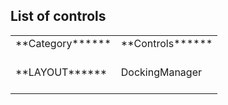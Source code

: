 ## List of controls

<table>
<tr>
<td>
**Category******<br/><br/></td><td>
**Controls******<br/><br/></td></tr>
<tr>
<td>
**LAYOUT******<br/><br/></td><td>
DockingManager<br/><br/></td></tr>
</table>

